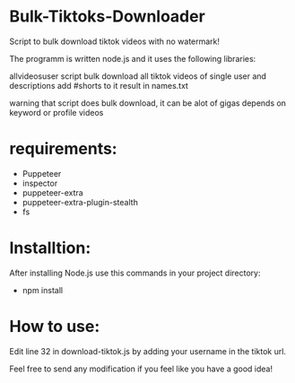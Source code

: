# Bulk-Tiktoks-Downloader
Script to bulk download tiktok videos with no watermark!

The programm is written node.js and it uses the following libraries: 

allvideosuser script bulk download all tiktok videos of single user and descriptions add #shorts to it result in names.txt

warning that script does bulk download, it can be alot of gigas depends on keyword or profile videos 

# requirements:
+ Puppeteer 
+ inspector
+ puppeteer-extra
+ puppeteer-extra-plugin-stealth
+ fs

# Installtion:
After installing Node.js use this commands in your project directory:

+ npm install

# How to use:
Edit line 32 in download-tiktok.js by adding your username in the tiktok url.

Feel free to send any modification if you feel like you have a good idea!
